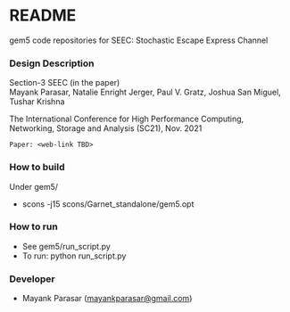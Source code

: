 # README #
gem5 code repositories for SEEC: Stochastic Escape Express Channel

### Design Description ###
Section-3 SEEC (in the paper)<br>
Mayank Parasar, Natalie Enright Jerger, Paul V. Gratz, Joshua San Miguel, Tushar Krishna

The International Conference for High Performance Computing, Networking, Storage and Analysis (SC21), Nov. 2021

`` Paper: <web-link TBD> ``

### How to build ###
Under gem5/
* scons -j15 scons/Garnet_standalone/gem5.opt

### How to run ###
* See gem5/run_script.py
* To run: python run_script.py

### Developer ###
* Mayank Parasar (mayankparasar@gmail.com)
